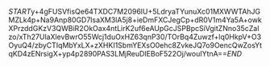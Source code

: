 $START$y+4gFUSVfisQe64TXDC7M2096lU+5LdryaTYunuXc01MXWWTAhJGMZLk4p+Na9Anp80GD7lsaXM3lA5j8+ieDmFXCJegCp+dR0V1m4Ya5A+owkXPrzddGKzV3QWBiR2OkOax4ntLirK2uf6eAUpGcJSPBpcSiVgitZNno35cZalzo/xTh27UlaXlevBwrO55Wcj1duOxHZ63qnP30/TOrBq4Zuwzf+lq0HkpV+O3OyuQ4/zbyCTIqMbYxLX+zXHKI1SbmYEXsO0ehc8ZvkeJQ7o9OencQwZosYtqKD4zENrsigX+yp4p2890PAS3LMjReuDIEBoF522Oj/wouIYtnA==$END$